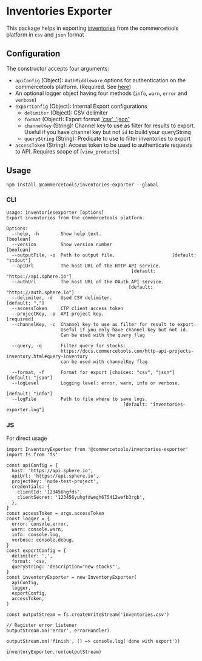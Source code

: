 # Inventories Exporter

This package helps in exporting [inventories](https://docs.commercetools.com/http-api-projects-inventory.html) from the commercetools platform in `csv` and `json` format

## Configuration

The constructor accepts four arguments:

- `apiConfig` (Object): `AuthMiddleware` options for authentication on the commercetools platform. (Required. See [here](https://commercetools.github.io/nodejs/sdk/api/sdkMiddlewareAuth.html#named-arguments-options))
- An optional logger object having four methods (`info`, `warn`, `error` and `verbose`)
- `exportConfig` (Object): Internal Export configurations
  - `delimiter` (Object): CSV delimiter
  - `format` (Object): Export format ['csv', 'json'](Default: 'json')
  - `channelKey` (String): Channel key to use as filter for results to export. Useful if you have channel key but not `id` to build your queryString
  - `queryString` (String): Predicate to use to filter inventories to export
- `accessToken` (String): Access token to be used to authenticate requests to API. Requires scope of [`view_products`]

## Usage

```
npm install @commercetools/inventories-exporter --global
```

### CLI

```
Usage: inventoriesexporter [options]
Export inventories from the commercetools platform.

Options:
  --help, -h        Show help text.                                    [boolean]
  --version         Show version number                                [boolean]
  --outputFile, -o  Path to output file.                     [default: "stdout"]
  --apiUrl          The host URL of the HTTP API service.
                                              [default: "https://api.sphere.io"]
  --authUrl         The host URL of the OAuth API service.
                                             [default: "https://auth.sphere.io"]
  --delimiter, -d   Used CSV delimiter.                           [default: ","]
  --accessToken     CTP client access token
  --projectKey, -p  API project key.                                  [required]
  --channelKey, -c  Channel key to use as filter for result to export.
                    Useful if you only have channel key but not id.
                    Can be used with the query flag

  --query, -q       Filter query for stocks:
                    https://docs.commercetools.com/http-api-projects-inventory.html#query-inventory
                    can be used with channelKey flag

  --format, -f      Format for export [choices: "csv", "json"] [default: "json"]
  --logLevel        Logging level: error, warn, info or verbose.
                                                               [default: "info"]
  --logFile         Path to file where to save logs.
                                           [default: "inventories-exporter.log"]
```

### JS

For direct usage

```
import InventoryExporter from '@commercetools/inventories-exporter'
import fs from 'fs'

const apiConfig = {
  host: 'https://api.sphere.io',
  apiUrl: 'https://api.sphere.io',
  projectKey: 'node-test-project',
  credentials: {
    clientId: '123456hgfds',
    clientSecret: '123456yuhgfdwegh675412wefb3rgb',
  },
}
const accessToken = args.accessToken
const logger = {
  error: console.error,
  warn: console.warn,
  info: console.log,
  verbose: console.debug,
}
const exportConfig = {
  delimiter: ',',
  format: 'csv,
  queryString: 'description="new stocks"',
}
const inventoryExporter = new InventoryExporter(
  apiConfig,
  logger,
  exportConfig,
  accessToken,
)

const outputStream = fs.createWriteStream('inventories.csv')

// Register error listener
outputStream.on('error', errorHandler)

outputStream.on('finish', () => console.log('done with export'))

inventoryExporter.run(outputStream)
```
